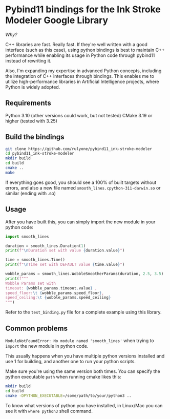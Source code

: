 # Pybind11 bindings for the Ink Stroke Modeler Google Library

*Why?*

C++ libraries are fast. Really fast. If they're well written with a good interface (such as this case), using python bindings is best to maintain C++ performance while enabling its usage in Python code through pybind11 instead of rewriting it. 

Also, I'm expanding my expertise in advanced Python concepts, including the integration of C++ interfaces through bindings. This enables me to utilize high-performance libraries in Artificial Intelligence projects, where Python is widely adopted.

## Requirements

Python 3.10 (other versions could work, but not tested)
CMake 3.19 or higher (tested with 3.25)

## Build the bindings

```bash
git clone https://github.com/rulyone/pybind11_ink-stroke-modeler
cd pybind11_ink-stroke-modeler
mkdir build
cd build
cmake ..
make
```

If everything goes good, you should see a 100% of built targets without errors, and also a new file named `smooth_lines.cpython-311-darwin.so` or similar (ending with .so)

## Usage

After you have built this, you can simply import the new module in your python code:

```python
import smooth_lines

duration = smooth_lines.Duration(1)
print(f"\nDuration set with value {duration.value}")

time = smooth_lines.Time()
print(f"\nTime set with DEFAULT value {time.value}")

wobble_params = smooth_lines.WobbleSmootherParams(duration, 2.5, 3.5)
print(f"""
Wobble Params set with 
timeout: {wobble_params.timeout.value} , 
speed_floor:\t {wobble_params.speed_floor}, 
speed_ceiling:\t {wobble_params.speed_ceiling}
""")
```

Refer to the `test_binding.py` file for a complete example using this library.

## Common problems
`ModuleNotFoundError: No module named 'smooth_lines'` when trying to `import` the new module in python code.

This usually happens when you have multiple python versions installed and use 1 for building, and another one to run your python scripts.

Make sure you're using the same version both times. You can specify the python executable `path` when running cmake likes this:

```bash
mkdir build
cd build
cmake -DPYTHON_EXECUTABLE=/some/path/to/your/python3 ..
```

To know what versions of python you have installed, in Linux/Mac you can see it with `where python3` shell command.


